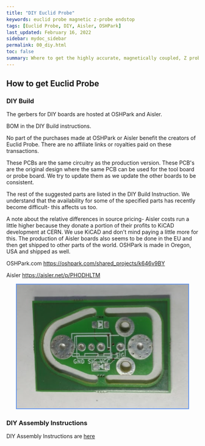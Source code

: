 ```yaml
---
title: "DIY Euclid Probe"
keywords: euclid probe magnetic z-probe endstop
tags: [Euclid Probe, DIY, Aisler, OSHPark]
last_updated: February 16, 2022
sidebar: mydoc_sidebar
permalink: 00_diy.html
toc: false
summary: Where to get the highly accurate, magnetically coupled, Z probe
---
```


## How to get Euclid Probe
### DIY Build
The gerbers for DIY boards are hosted at OSHPark and Aisler. 

BOM in the DIY Build instructions.

No part of the purchases made at OSHPark or Aisler benefit the creators of Euclid Probe. There are no affiliate links or royalties paid on these transactions.  

These PCBs are the same circuitry as the production version. These PCB's are the original design where the same PCB can be used for the tool board or probe board.  We try to update them as we update the other boards to be consistent. 

The rest of the suggested parts are listed in the DIY Build Instruction. We understand that the availability for some of the specified parts has recently become difficult- this affects us too. 

A note about the relative differences in source pricing- Aisler costs run a little higher because they donate a portion of their profits to KiCAD development at CERN. We use KiCAD and don't mind paying a little more for this. The production of Aisler boards also seems to be done in the EU and then get shipped to other parts of the world. OSHPark is made in Oregon, USA and shipped as well.  


OSHPark.com <a href='https://oshpark.com/shared_projects/k646v9BY'>https://oshpark.com/shared_projects/k646v9BY</a>

Aisler <a href='https://aisler.net/p/PHODHLTM'>  https://aisler.net/p/PHODHLTM</a>


<div style="width:100%;text-align:center;"> <a href="images\00-aisler.png" data-lity> <img src="images\00-aisler.png" style="width:450px; border:2px solid CornflowerBlue"></a></div>

### DIY Assembly Instructions
DIY Assembly Instructions are <a href="/01_diybuild.html">here</a>